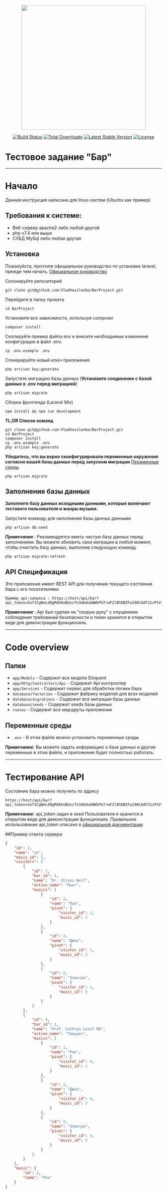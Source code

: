 <p align="center"><a href="https://laravel.com" target="_blank"><img src="https://raw.githubusercontent.com/laravel/art/master/logo-lockup/5%20SVG/2%20CMYK/1%20Full%20Color/laravel-logolockup-cmyk-red.svg" width="400"></a></p>

<p align="center">
<a href="https://travis-ci.org/laravel/framework"><img src="https://travis-ci.org/laravel/framework.svg" alt="Build Status"></a>
<a href="https://packagist.org/packages/laravel/framework"><img src="https://img.shields.io/packagist/dt/laravel/framework" alt="Total Downloads"></a>
<a href="https://packagist.org/packages/laravel/framework"><img src="https://img.shields.io/packagist/v/laravel/framework" alt="Latest Stable Version"></a>
<a href="https://packagist.org/packages/laravel/framework"><img src="https://img.shields.io/packagist/l/laravel/framework" alt="License"></a>
</p>

# Тестовое задание "Бар"

----------

# Начало

Данная инструкция написана для linux-систем (Ubuntu как пример)

## Требования к системе:

- Веб-сервер apache2 либо любой другой 
- php v7.4 или выше
- СУБД MySql либо любая другая

## Установка

Пожалуйста, прочтите официальное руководство по установке laravel, прежде чем начать. [Официальное руководство](https://laravel.com/docs/8.x/installation)

Склонируйте репозиторий

    git clone git@github.com:VladVasilenko/BarProject.git

Перейдите в папку проекта

    cd BarProject

Установите все зависимости, используя composer

    composer install

Скопируйте пример файла env и внесите необходимые изменения конфигурации в файл .env.

    cp .env.example .env

Сгенерируйте новый ключ приложения

    php artisan key:generate

Запустите миграцию базы данных (**Установите соединение с базой данных в .env перед миграцией**)

    php artisan migrate

Сборка фронтенда (Laravel Mix)

    npm install && npm run development

**TL;DR Список команд**

    git clone git@github.com:VladVasilenko/BarProject.git
    cd BarProject
    composer install
    cp .env.example .env
    php artisan key:generate

**Убедитесь, что вы верно сконфигурировали переменные окружения согласно вашей базы данных перед запуском миграции** [Переменные среды](#переменные-среды)

    php artisan migrate

## Заполнение базы данных

**Заполните базу данных исходными данными, которые включают тестового пользователя и жанры музыки.**

Запустите команду для наполнения базы данных данными

    php artisan db:seed

***Примечание*** : Рекомендуется иметь чистую базу данных перед заполнением. Вы можете обновить свои миграции в любой момент, чтобы очистить базу данных, выполнив следующую команду

    php artisan migrate:refresh

## API Спецификация

Это приложение имеет REST API для получения текущего состояния бара с его посетителями

    Пример api-запроса : https://host/api/bar?api_token=5of1CgNeLd8gMdkKoBUxzfn3mbdukBWkPU7rwF2l8hDBZFa196CAdF31vP1VfzmkCwfZkZENjL42LAaU

***Примечание*** : Api был сделан на "скорую руку" с опущением соблюдения требований безопасности и токен хранится в открытом виде для демонстрации функционала. 


----------

# Code overview

## Папки

- `app/Models` - Содержит все модели Eloquent
- `app/Http/Controllers/Api` - Содержит Api контроллер
- `app/Services` - Содержит сервис для обработки логики бара
- `database/factories` - Содержит фабрику моделей для всех моделей
- `database/migrations` - Содержит все миграции базы данных
- `database/seeds` - Содержит seeds базы данных
- `routes` - Содержит все маршруты приложения

## Переменные среды

- `.env` - В этом файле можно установить переменные среды

***Примечание***: Вы можете задать информацию о базе данных и другие переменные в этом файле, и приложение будет полностью работать.

----------

# Тестирование API

Состояние бара можно получить по адресу

    https://host/api/bar?api_token=5of1CgNeLd8gMdkKoBUxzfn3mbdukBWkPU7rwF2l8hDBZFa196CAdF31vP1VfzmkCwfZkZENjL42LAaU

***Примечание***: api_token задан в seed Пользователя и хранится в открытом виде для демонстрации функционала. Правильное использование api_token описано в [официальной документации](https://laravel.com/docs/6.x/api-authentication)

##Пример ответа сервера

```json
{
    "id": 1,
    "name": "ut",
    "music_id": 1,
    "visitors": [
        {
            "id": 1,
            "bar_id": 1,
            "name": "Dr. Ulises Wolf",
            "action_name": "Пьет",
            "musics": [
                {
                    "id": 2,
                    "name": "Поп",
                    "pivot": {
                        "visitor_id": 1,
                        "music_id": 2
                    }
                },
                {
                    "id": 3,
                    "name": "Джаз",
                    "pivot": {
                        "visitor_id": 1,
                        "music_id": 3
                    }
                },
                {
                    "id": 5,
                    "name": "Электро",
                    "pivot": {
                        "visitor_id": 1,
                        "music_id": 5
                    }
                }
            ]
        },
        {
            "id": 4,
            "bar_id": 1,
            "name": "Prof. Cathryn Lesch MD",
            "action_name": "Танцует",
            "musics": [
                {
                    "id": 1,
                    "name": "Рок",
                    "pivot": {
                        "visitor_id": 4,
                        "music_id": 1
                    }
                },
                {
                    "id": 3,
                    "name": "Джаз",
                    "pivot": {
                        "visitor_id": 4,
                        "music_id": 3
                    }
                },
                {
                    "id": 5,
                    "name": "Электро",
                    "pivot": {
                        "visitor_id": 4,
                        "music_id": 5
                    }
                }
            ]
        }
    ],
    "music": {
        "id": 1,
        "name": "Рок"
    }
}
```




